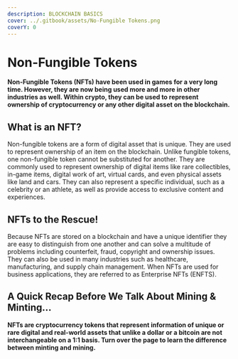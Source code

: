 ```yaml
---
description: BLOCKCHAIN BASICS
cover: ../.gitbook/assets/No-Fungible Tokens.png
coverY: 0
---
```


# Non-Fungible Tokens

**Non-Fungible Tokens (NFTs) have been used in games for a very long time. However, they are now being used more and more in other industries as well. Within crypto, they can be used to represent ownership of cryptocurrency or any other digital asset on the blockchain.**

## What is an NFT?&#x20;

Non-fungible tokens are a form of digital asset that is unique. They are used to represent ownership of an item on the blockchain. Unlike fungible tokens, one non-fungible token cannot be substituted for another. They are commonly used to represent ownership of digital items like rare collectibles, in-game items, digital work of art, virtual cards, and even physical assets like land and cars. They can also represent a specific individual, such as a celebrity or an athlete, as well as provide access to exclusive content and experiences.

## NFTs to the Rescue!&#x20;

Because NFTs are stored on a blockchain and have a unique identifier they are easy to distinguish from one another and can solve a multitude of problems including counterfeit, fraud, copyright and ownership issues. They can also be used in many industries such as healthcare, manufacturing, and supply chain management. When NFTs are used for business applications, they are referred to as Enterprise NFTs (ENFTS).

## A Quick Recap Before We Talk About Mining & Minting...

**NFTs are cryptocurrency tokens that represent information of unique or rare digital and real-world assets that unlike a dollar or a bitcoin are not interchangeable on a 1:1 basis. Turn over the page to learn the difference between minting and mining.** &#x20;
